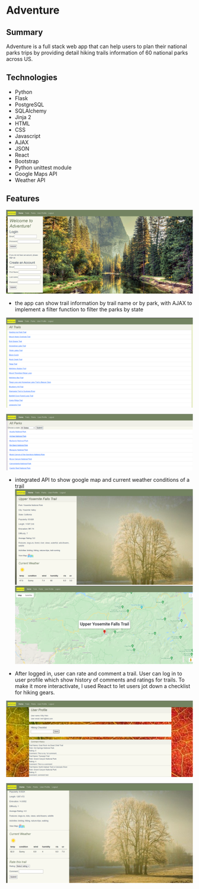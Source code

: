 # Adventure

## Summary
   Adventure is a full stack web app that can help users to plan their national parks trips by providing detail hiking trails information of 60 national parks across US.

## Technologies
  
  * Python
  * Flask
  * PostgreSQL
  * SQLAlchemy
  * Jinja 2
  * HTML
  * CSS
  * Javascript
  * AJAX
  * JSON
  * React
  * Bootstrap
  * Python unittest module
  * Google Maps API
  * Weather API

  ## Features

  ![alt img](https://github.com/dali798/my-capstone-project/blob/main/static/img/homepage.png "hompage")

  * the app can show trail information by trail name or by park, with AJAX to implement a filter function to filter the parks by state

  ![trails img](https://github.com/dali798/my-capstone-project/blob/main/static/img/by_trail.png "trails name")

  ![trails img](https://github.com/dali798/my-capstone-project/blob/main/static/img/by_park2.PNG "parks name")

  * integrated API to show google map and current weather conditions of a trail
  ![alt img](https://github.com/dali798/my-capstone-project/blob/main/static/img/trail_detail.png "trail detail")
  ![alt img](https://github.com/dali798/my-capstone-project/blob/main/static/img/googlemap.PNG "google map")

  * After logged in, user can rate and comment a trail. User can log in to user profile which show history of comments and      ratings for trails. To make it more interactivate, I used React to let users jot down a checklist for hiking gears. 

  ![alt img](https://github.com/dali798/my-capstone-project/blob/main/static/img/user_profile.png "user profile")

  ![alt img](https://github.com/dali798/my-capstone-project/blob/main/static/img/rating.png "rating")


